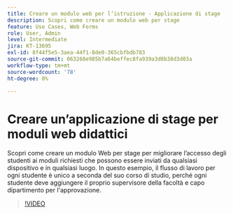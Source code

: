 ```yaml
---
title: Creare un modulo web per l’istruzione - Applicazione di stage
description: Scopri come creare un modulo web per stage
feature: Use Cases, Web Forms
role: User, Admin
level: Intermediate
jira: KT-13695
exl-id: 8f44f5e5-3aea-44f1-8de0-365cbfbdb783
source-git-commit: 063268e985b7a64beffec8fa939a3d8b38d3d03a
workflow-type: tm+mt
source-wordcount: '78'
ht-degree: 0%

---
```


# Creare un’applicazione di stage per moduli web didattici

Scopri come creare un modulo Web per stage per migliorare l’accesso degli studenti ai moduli richiesti che possono essere inviati da qualsiasi dispositivo e in qualsiasi luogo. In questo esempio, il flusso di lavoro per ogni studente è unico a seconda del suo corso di studio, perché ogni studente deve aggiungere il proprio supervisore della facoltà e capo dipartimento per l&#39;approvazione.

>[!VIDEO](https://video.tv.adobe.com/v/3423376?quality=12&learn=on&hidetitle=true&captions=ita)
